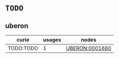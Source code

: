 # `TODO`

## uberon

| curie     |   usages | nodes                                                   |
|-----------|----------|---------------------------------------------------------|
| TODO:TODO |        1 | [UBERON:0001680](https://bioregistry.io/UBERON:0001680) |

